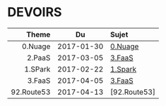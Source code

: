 # DEVOIRS

|  Theme   | Du       | Sujet                        |
|---------:|:--------:|:-----------------------------|  
|0.Nuage    |2017-01-30|[0.Nuage](0.Nuage/README.md#devoir)              |
|2.PaaS    |2017-03-05|[3.FaaS](2.PaaS/README.md#devoir)  |
|1.SPark   |2017-02-22|[1.Spark](2.mS/1.Spark/README.md#devoir)  |
|3.FaaS    |2017-04-05|[3.FaaS](3.FaaS/README.md#devoir)  |
|92.Route53|2017-04-13|[92.Route53]|


